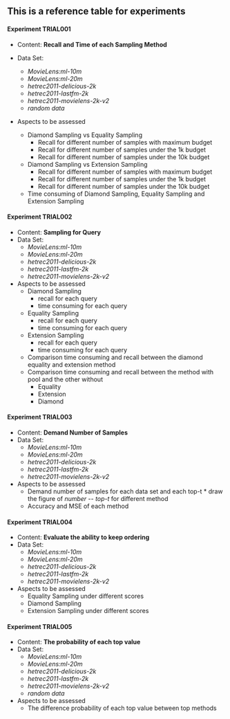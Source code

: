 ## This is a reference table for experiments

#### Experiment TRIAL001
- Content: __Recall and Time of each Sampling Method__  
- Data Set: 
    + _MovieLens:ml-10m_
    + _MovieLens:ml-20m_
    + _hetrec2011-delicious-2k_
    + _hetrec2011-lastfm-2k_
    + _hetrec2011-movielens-2k-v2_
    + _random data_
    
- Aspects to be assessed
    + Diamond Sampling vs Equality Sampling
      * Recall for different number of samples with maximum budget
      * Recall for different number of samples under the 1k budget
      * Recall for different number of samples under the 10k budget
    + Diamond Sampling vs Extension Sampling
      * Recall for different number of samples with maximum budget
      * Recall for different number of samples under the 1k budget
      * Recall for different number of samples under the 10k budget
    + Time consuming of Diamond Sampling, Equality Sampling and Extension Sampling

#### Experiment TRIAL002
- Content: __Sampling for Query__
- Data Set:
    + _MovieLens:ml-10m_
    + _MovieLens:ml-20m_
    + _hetrec2011-delicious-2k_
    + _hetrec2011-lastfm-2k_
    + _hetrec2011-movielens-2k-v2_
- Aspects to be assessed 
    + Diamond Sampling
      + recall for each query
      + time consuming for each query
    + Equality Sampling 
      + recall for each query
      + time consuming for each query
    + Extension Sampling 
      + recall for each query
      + time consuming for each query
    + Comparison time consuming and recall 
      between the diamond equality and extension method
    + Comparison time consuming and recall 
    between the method with pool and the other without
        * Equality
        * Extension
        * Diamond

#### Experiment TRIAL003

- Content: __Demand Number of Samples__
- Data Set:
    + _MovieLens:ml-10m_
    + _MovieLens:ml-20m_
    + _hetrec2011-delicious-2k_
    + _hetrec2011-lastfm-2k_
    + _hetrec2011-movielens-2k-v2_    
- Aspects to be assessed
    +  Demand number of samples for each data set and each top-t
      * draw the figure of _number_ -- _top-t_ for different method
    +  Accuracy and MSE of each method

#### Experiment TRIAL004

- Content: __Evaluate the ability to keep ordering__
- Data Set:
    + _MovieLens:ml-10m_
    + _MovieLens:ml-20m_
    + _hetrec2011-delicious-2k_
    + _hetrec2011-lastfm-2k_
    + _hetrec2011-movielens-2k-v2_
- Aspects to be assessed
    + Equality Sampling under different scores
    + Diamond Sampling
    + Extension Sampling under different scores
    
#### Experiment TRIAL005

- Content: __The probability of each top value__
- Data Set:
    + _MovieLens:ml-10m_
    + _MovieLens:ml-20m_
    + _hetrec2011-delicious-2k_
    + _hetrec2011-lastfm-2k_
    + _hetrec2011-movielens-2k-v2_
    + _random data_
- Aspects to be assessed
    + The difference probability of each top value between top methods
